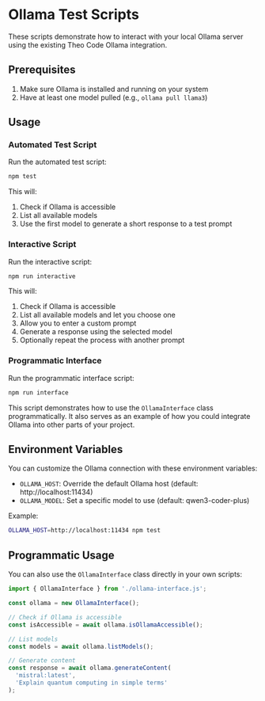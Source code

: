 # Ollama Test Scripts

These scripts demonstrate how to interact with your local Ollama server using the existing Theo Code Ollama integration.

## Prerequisites

1. Make sure Ollama is installed and running on your system
2. Have at least one model pulled (e.g., `ollama pull llama3`)

## Usage

### Automated Test Script

Run the automated test script:
```bash
npm test
```

This will:
1. Check if Ollama is accessible
2. List all available models
3. Use the first model to generate a short response to a test prompt

### Interactive Script

Run the interactive script:
```bash
npm run interactive
```

This will:
1. Check if Ollama is accessible
2. List all available models and let you choose one
3. Allow you to enter a custom prompt
4. Generate a response using the selected model
5. Optionally repeat the process with another prompt

### Programmatic Interface

Run the programmatic interface script:
```bash
npm run interface
```

This script demonstrates how to use the `OllamaInterface` class programmatically. It also serves as an example of how you could integrate Ollama into other parts of your project.

## Environment Variables

You can customize the Ollama connection with these environment variables:

- `OLLAMA_HOST`: Override the default Ollama host (default: http://localhost:11434)
- `OLLAMA_MODEL`: Set a specific model to use (default: qwen3-coder-plus)

Example:
```bash
OLLAMA_HOST=http://localhost:11434 npm test
```

## Programmatic Usage

You can also use the `OllamaInterface` class directly in your own scripts:

```javascript
import { OllamaInterface } from './ollama-interface.js';

const ollama = new OllamaInterface();

// Check if Ollama is accessible
const isAccessible = await ollama.isOllamaAccessible();

// List models
const models = await ollama.listModels();

// Generate content
const response = await ollama.generateContent(
  'mistral:latest', 
  'Explain quantum computing in simple terms'
);
```